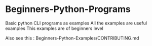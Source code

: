 # Beginners-Python-Programs
Basic python CLI programs as examples
All the examples are useful examples
This examples are of beginners level

Also see this : Beginners-Python-Examples/CONTRIBUTING.md
